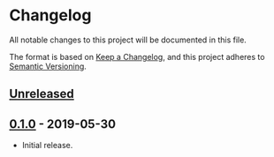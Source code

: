 # Changelog

All notable changes to this project will be documented in this file.

The format is based on [Keep a Changelog],
and this project adheres to [Semantic Versioning].

## [Unreleased]

## [0.1.0] - 2019-05-30

- Initial release.

<!-- Links -->
[Keep a Changelog]: https://keepachangelog.com/en/1.0.0/
[Semantic Versioning]: https://semver.org/spec/v2.0.0.html

<!-- Versions -->
[Unreleased]: https://github.com/swarley/copyup/compare/0.1.0...HEAD
[0.1.0]: https://github.com/swarley/copyup/releases/tag/0.1.0
